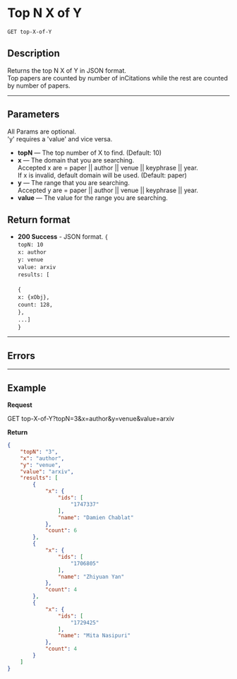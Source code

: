 # Top N X of Y

    GET top-X-of-Y

## Description
  Returns the top N X of Y in JSON format. <br />
  Top papers are counted by number of inCitations while the rest are counted by number of papers.

***

## Parameters
  All Params are optional. <br />
  'y' requires a 'value' and vice versa.

- **topN** — The top number of X to find. (Default: 10)
- **x** — The domain that you are searching.  <br />
Accepted x are = paper || author || venue || keyphrase || year.  <br />
If x is invalid, default domain will be used. (Default: paper)
- **y** — The range that you are searching.  <br />
Accepted y are = paper || author || venue || keyphrase || year.  <br />
- **value** — The value for the range you are searching.

## Return format
- **200 Success** - JSON format.
`{` <br />
`topN: 10` <br />
`x: author` <br />
`y: venue` <br />
`value: arxiv` <br />
`results: [` <br /> <br />
`{` <br />
`x: {xObj},` <br />
`count: 128,` <br />
`},` <br />
`...]` <br />
`}`

***

## Errors


***

## Example
**Request**

  GET top-X-of-Y?topN=3&x=author&y=venue&value=arxiv

**Return**
``` json
{
	"topN": "3",
	"x": "author",
	"y": "venue",
	"value": "arxiv",
	"results": [
		{
			"x": {
				"ids": [
					"1747337"
				],
				"name": "Damien Chablat"
			},
			"count": 6
		},
		{
			"x": {
				"ids": [
					"1706805"
				],
				"name": "Zhiyuan Yan"
			},
			"count": 4
		},
		{
			"x": {
				"ids": [
					"1729425"
				],
				"name": "Mita Nasipuri"
			},
			"count": 4
		}
	]
}
```
